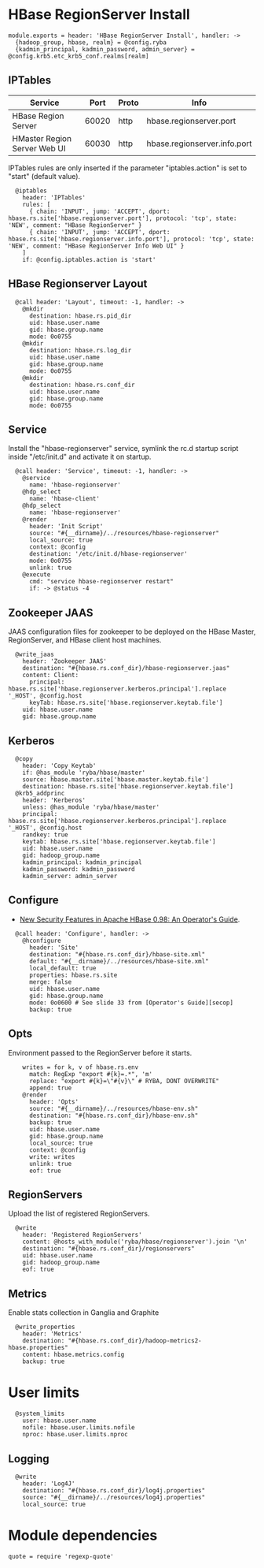 
# HBase RegionServer Install

    module.exports = header: 'HBase RegionServer Install', handler: ->
      {hadoop_group, hbase, realm} = @config.ryba
      {kadmin_principal, kadmin_password, admin_server} = @config.krb5.etc_krb5_conf.realms[realm]

## IPTables

| Service                      | Port  | Proto | Info                         |
|------------------------------|-------|-------|------------------------------|
| HBase Region Server          | 60020 | http  | hbase.regionserver.port      |
| HMaster Region Server Web UI | 60030 | http  | hbase.regionserver.info.port |

IPTables rules are only inserted if the parameter "iptables.action" is set to
"start" (default value).
      
      @iptables
        header: 'IPTables'
        rules: [
          { chain: 'INPUT', jump: 'ACCEPT', dport: hbase.rs.site['hbase.regionserver.port'], protocol: 'tcp', state: 'NEW', comment: "HBase RegionServer" }
          { chain: 'INPUT', jump: 'ACCEPT', dport: hbase.rs.site['hbase.regionserver.info.port'], protocol: 'tcp', state: 'NEW', comment: "HBase RegionServer Info Web UI" }
        ]
        if: @config.iptables.action is 'start'

## HBase Regionserver Layout

      @call header: 'Layout', timeout: -1, handler: ->
        @mkdir
          destination: hbase.rs.pid_dir
          uid: hbase.user.name
          gid: hbase.group.name
          mode: 0o0755
        @mkdir
          destination: hbase.rs.log_dir
          uid: hbase.user.name
          gid: hbase.group.name
          mode: 0o0755
        @mkdir
          destination: hbase.rs.conf_dir
          uid: hbase.user.name
          gid: hbase.group.name
          mode: 0o0755

## Service

Install the "hbase-regionserver" service, symlink the rc.d startup script
inside "/etc/init.d" and activate it on startup.

      @call header: 'Service', timeout: -1, handler: ->
        @service
          name: 'hbase-regionserver'
        @hdp_select
          name: 'hbase-client'
        @hdp_select
          name: 'hbase-regionserver'
        @render
          header: 'Init Script'
          source: "#{__dirname}/../resources/hbase-regionserver"
          local_source: true
          context: @config
          destination: '/etc/init.d/hbase-regionserver'
          mode: 0o0755
          unlink: true
        @execute
          cmd: "service hbase-regionserver restart"
          if: -> @status -4

## Zookeeper JAAS

JAAS configuration files for zookeeper to be deployed on the HBase Master,
RegionServer, and HBase client host machines.

      @write_jaas
        header: 'Zookeeper JAAS'
        destination: "#{hbase.rs.conf_dir}/hbase-regionserver.jaas"
        content: Client:
          principal: hbase.rs.site['hbase.regionserver.kerberos.principal'].replace '_HOST', @config.host
          keyTab: hbase.rs.site['hbase.regionserver.keytab.file']
        uid: hbase.user.name
        gid: hbase.group.name

## Kerberos
      
      @copy
        header: 'Copy Keytab'
        if: @has_module 'ryba/hbase/master'
        source: hbase.master.site['hbase.master.keytab.file']
        destination: hbase.rs.site['hbase.regionserver.keytab.file']
      @krb5_addprinc
        header: 'Kerberos'
        unless: @has_module 'ryba/hbase/master'
        principal: hbase.rs.site['hbase.regionserver.kerberos.principal'].replace '_HOST', @config.host
        randkey: true
        keytab: hbase.rs.site['hbase.regionserver.keytab.file']
        uid: hbase.user.name
        gid: hadoop_group.name
        kadmin_principal: kadmin_principal
        kadmin_password: kadmin_password
        kadmin_server: admin_server

## Configure

*   [New Security Features in Apache HBase 0.98: An Operator's Guide][secop].

[secop]: http://fr.slideshare.net/HBaseCon/features-session-2
  
      @call header: 'Configure', handler: ->
        @hconfigure
          header: 'Site'
          destination: "#{hbase.rs.conf_dir}/hbase-site.xml"
          default: "#{__dirname}/../resources/hbase-site.xml"
          local_default: true
          properties: hbase.rs.site
          merge: false
          uid: hbase.user.name
          gid: hbase.group.name
          mode: 0o0600 # See slide 33 from [Operator's Guide][secop]
          backup: true

## Opts

Environment passed to the RegionServer before it starts.

        writes = for k, v of hbase.rs.env
          match: RegExp "export #{k}=.*", 'm'
          replace: "export #{k}=\"#{v}\" # RYBA, DONT OVERWRITE"
          append: true
        @render
          header: 'Opts'
          source: "#{__dirname}/../resources/hbase-env.sh"
          destination: "#{hbase.rs.conf_dir}/hbase-env.sh"
          backup: true
          uid: hbase.user.name
          gid: hbase.group.name
          local_source: true
          context: @config
          write: writes
          unlink: true
          eof: true

## RegionServers

Upload the list of registered RegionServers.
    
      @write
        header: 'Registered RegionServers'
        content: @hosts_with_module('ryba/hbase/regionserver').join '\n'
        destination: "#{hbase.rs.conf_dir}/regionservers"
        uid: hbase.user.name
        gid: hadoop_group.name
        eof: true

## Metrics

Enable stats collection in Ganglia and Graphite

      @write_properties
        header: 'Metrics'
        destination: "#{hbase.rs.conf_dir}/hadoop-metrics2-hbase.properties"
        content: hbase.metrics.config
        backup: true

# User limits

      @system_limits
        user: hbase.user.name
        nofile: hbase.user.limits.nofile
        nproc: hbase.user.limits.nproc

## Logging

      @write
        header: 'Log4J'
        destination: "#{hbase.rs.conf_dir}/log4j.properties"
        source: "#{__dirname}/../resources/log4j.properties"
        local_source: true


# Module dependencies

    quote = require 'regexp-quote'
